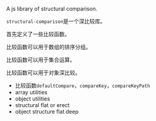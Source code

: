 A js library of structural comparison.

`structural-comparison`是一个深比较库。

首先定义了一些比较函数。

比较函数可以用于数组的排序分组。

比较函数可以用于集合运算。

比较函数可以用于对象深比较。

* 比较函数`defaultCompare`，`compareKey`，`compareKeyPath`
* array utilities
* object utilities
* structural flat or erect
* object structure flat deep

